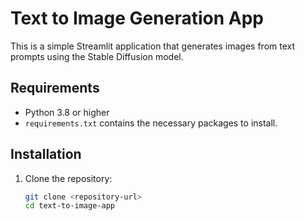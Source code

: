 # Text to Image Generation App

This is a simple Streamlit application that generates images from text prompts using the Stable Diffusion model.

## Requirements

- Python 3.8 or higher
- `requirements.txt` contains the necessary packages to install.

## Installation

1. Clone the repository:
   ```bash
   git clone <repository-url>
   cd text-to-image-app
